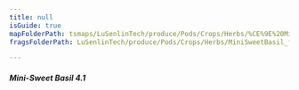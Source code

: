 ```yaml
---
title: null
isGuide: true
mapFolderPath: tsmaps/LuSenlinTech/produce/Pods/Crops/Herbs/%CE%9E%20MiniSweetBasil
fragsFolderPath: LuSenlinTech/produce/Pods/Crops/Herbs/MiniSweetBasil_frags

---
```



<!-- tsGuideRenderComment {"guide":{"id":"yGB27O0a3","path":"LuSenlinTech/produce/Pods/Crops/Herbs","fragmentFolderPath":"LuSenlinTech/produce/Pods/Crops/Herbs/MiniSweetBasil_frags"},"fragment":{"id":"yGB27O0a3","topLevelMapKey":"yALoXp00Qr","mapKeyChain":"yALoXp00Qr","guideID":"yGB27O1PS","guidePath":"c:/GitHub/MuddySpud/MuddySpud.github.io/tsmaps/LuSenlinTech/produce/Pods/Crops/Herbs/MiniSweetBasil.tspod","chartKey":"yALoXp00Qr","isLeaf":false,"options":[{"id":"yGB27d2FD","option":"Mini-Sweet Basil - a deeper dive","order":1,"isAncillary":true}]}} -->

##### Mini-Sweet Basil 4.1

